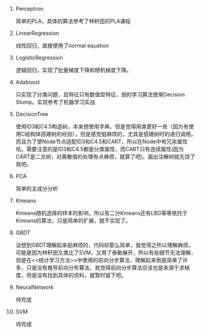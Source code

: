 1. Perceptron

    简单的PLA，具体的算法参考了林轩田的PLA课程

2. LinearRegression

    线性回归，直接使用了normal equation

3. LogisticRegression

    逻辑回归，实现了批量梯度下降和随机梯度下降。

4. Adaboost

    只实现了分类问题，且特征只有数值型特征，弱的学习算法使用Decision Stump。实现参考了机器学习实战
    
5. DecisionTree

    使用ID3和C4.5构造树，本来想使用字典，但是觉得用类更好一些（因为有使用C结构体搭建树的经验），但是感觉挺麻烦的，尤其是搭建树时的递归调用。而且为了使Node节点适配ID3和C4.5和CART，所以在Node中有冗余属性哈。需要注意的是ID3和C4.5都是分类属性，而CART只有连续属性(因为CART是二叉树，对离散值的处理有点麻烦，就算了吧)。画出注解树就先饶了我吧。
    
6. PCA

    简单的主成分分析

7. Kmeans

    Kmeans随机选择的样本的影响，所以有二分Kmeans还有LBG等等依托于Kmeans的算法，只是简单的扩展，就不实现了。

8. GBDT

    没想到GBDT理解起来挺麻烦的，代码却那么简单，我觉得之所以理解麻烦，可能是因为林轩田又类比了SVM，又用了泰勒展开，所以有些细节无法理解，但是在<<统计学习方法>>中使用的前向分步算法，理解起来倒是简单了许多，只是没有推导前向分布算法，我觉得前向分步算法应该也是来源于求梯度，但是没有找到具体的资料，就暂时留下吧。

10. NeuralNetwork

    待完成

11. SVM

    待完成